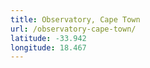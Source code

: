 ```yaml
---
title: Observatory, Cape Town
url: /observatory-cape-town/
latitude: -33.942
longitude: 18.467
---
```


